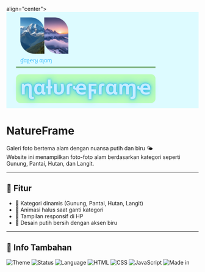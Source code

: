 align="center">
  <img src="ɳαƚυɾҽ_20251029_172253_0000.png" width="800"/>
</p>

# NatureFrame



Galeri foto bertema alam dengan nuansa putih dan biru 🌤️  
Website ini menampilkan foto-foto alam berdasarkan kategori seperti Gunung, Pantai, Hutan, dan Langit.

---

## 📸 Fitur
- 🌄 Kategori dinamis (Gunung, Pantai, Hutan, Langit)  
- 💫 Animasi halus saat ganti kategori  
- 📱 Tampilan responsif di HP  
- 🎨 Desain putih bersih dengan aksen biru

---

## 🧩 Info Tambahan
![Theme](https://img.shields.io/badge/Theme-Nature-blue)
![Status](https://img.shields.io/badge/Version-1.0-success)
![Language](https://img.shields.io/badge/HTML-CSS-orange)
![HTML](https://img.shields.io/badge/HTML5-E34F26?logo=html5&logoColor=white)
![CSS](https://img.shields.io/badge/CSS3-1572B6?logo=css3&logoColor=white)
![JavaScript](https://img.shields.io/badge/JavaScript-F7DF1E?logo=javascript&logoColor=black)
![Made in](https://img.shields.io/badge/Made%20in-Indonesia-red)

